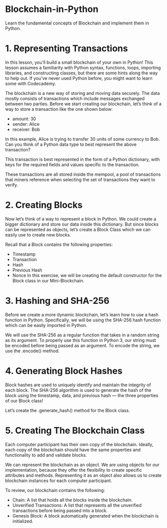 # Blockchain-in-Python
Learn the fundamental concepts of Blockchain and implement them in Python.

# 1. Representing Transactions
In this lesson, you’ll build a small blockchain of your own in Python! This lesson assumes a familiarity with Python syntax, functions, loops, importing libraries, and constructing classes, but there are some hints along the way to help out. If you’ve never used Python before, you might want to learn some with Codecademy.

The blockchain is a new way of storing and moving data securely. The data mostly consists of transactions which include messages exchanged between two parties. Before we start creating our blockchain, let’s think of a way to store a transaction like the one shown below:

- amount: 30
- sender: Alice
- receiver: Bob

In this example, Alice is trying to transfer 30 units of some currency to Bob. Can you think of a Python data type to best represent the above transaction?

This transaction is best represented in the form of a Python dictionary, with keys for the required fields and values specific to the transaction.

These transactions are all stored inside the mempool, a pool of transactions that miners reference when selecting the set of transactions they want to verify.

# 2. Creating Blocks
Now let’s think of a way to represent a block in Python. We could create a bigger dictionary and store our data inside this dictionary. But since blocks can be represented as objects, let’s create a Block Class which we can easily use to create new blocks.

Recall that a Block contains the following properties:

- Timestamp
- Transaction
- Hash
- Previous Hash
- Nonce
In this exercise, we will be creating the default constructor for the Block class in our Mini-Blockchain.

# 3. Hashing and SHA-256
Before we create a more dynamic blockchain, let’s learn how to use a hash function in Python. Specifically, we will be using the SHA-256 hash function which can be easily imported in Python.

We will use the SHA-256 as a regular function that takes in a random string as its argument. To properly use this function in Python 3, our string must be encoded before being passed as an argument. To encode the string, we use the .encode() method.

# 4. Generating Block Hashes
Block hashes are used to uniquely identify and maintain the integrity of each block. The SHA-256 algorithm is used to generate the hash of the block using the timestamp, data, and previous hash — the three properties of our Block class!

Let’s create the .generate_hash() method for the Block class.

# 5. Creating The Blockchain Class
Each computer participant has their own copy of the blockchain. Ideally, each copy of the blockchain should have the same properties and functionality to add and validate blocks.

We can represent the blockchain as an object. We are using objects for our implementation, because they offer the flexibility to create specific attributes and methods. Representing it as an object also allows us to create blockchain instances for each computer participant.

To review, our blockchain contains the following:

- Chain: A list that holds all the blocks inside the blockchain.
- Unverified Transactions: A list that represents all the unverified transactions before being passed into a block.
- Genesis Block: A block automatically generated when the blockchain is initialized.
